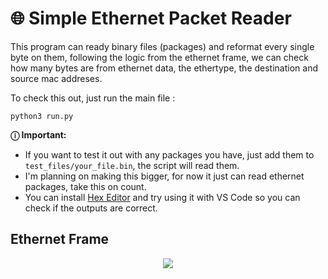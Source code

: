 # 🌐 Simple Ethernet Packet Reader

This program can ready binary files (packages) and reformat every single byte on them, following the logic from the ethernet frame,
we can check how many bytes are from ethernet data, the ethertype, the destination and source mac addreses.

To check this out, just run the main file :
```
python3 run.py
```

**ⓘ Important:** <br />
* If you want to test it out with any packages you have, just add them to `test_files/your_file.bin`, the script will read them.
* I'm planning on making this bigger, for now it just can read ethernet packages, take this on count.
* You can install [Hex Editor](https://marketplace.visualstudio.com/items?itemName=ms-vscode.hexeditor) and try using it with 
VS Code so you can check if the outputs are correct.

## Ethernet Frame
<p align="center">
  <img src="https://www.ionos.es/digitalguide/fileadmin/DigitalGuide/Screenshots_2018/EN-ethernet-frame-structure.jpg"/>
</p>
